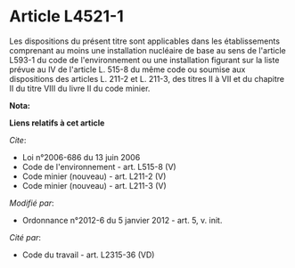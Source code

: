 # Article L4521-1

Les dispositions du présent titre sont applicables dans les établissements comprenant au moins une installation nucléaire de
base au sens de l'article L593-1 du code de l'environnement ou une installation figurant sur la liste prévue au IV de
l'article L. 515-8 du même code ou soumise aux dispositions des articles L. 211-2 et L. 211-3, des titres II à VII et du
chapitre II du titre VIII du livre II du code minier.

**Nota:**



**Liens relatifs à cet article**

_Cite_:

  - Loi n°2006-686 du 13 juin 2006
  - Code de l'environnement - art. L515-8 (V)
  - Code minier (nouveau) - art. L211-2 (V)
  - Code minier (nouveau) - art. L211-3 (V)

_Modifié par_:

  - Ordonnance n°2012-6 du 5 janvier 2012 - art. 5, v. init.

_Cité par_:

  - Code du travail - art. L2315-36 (VD)
